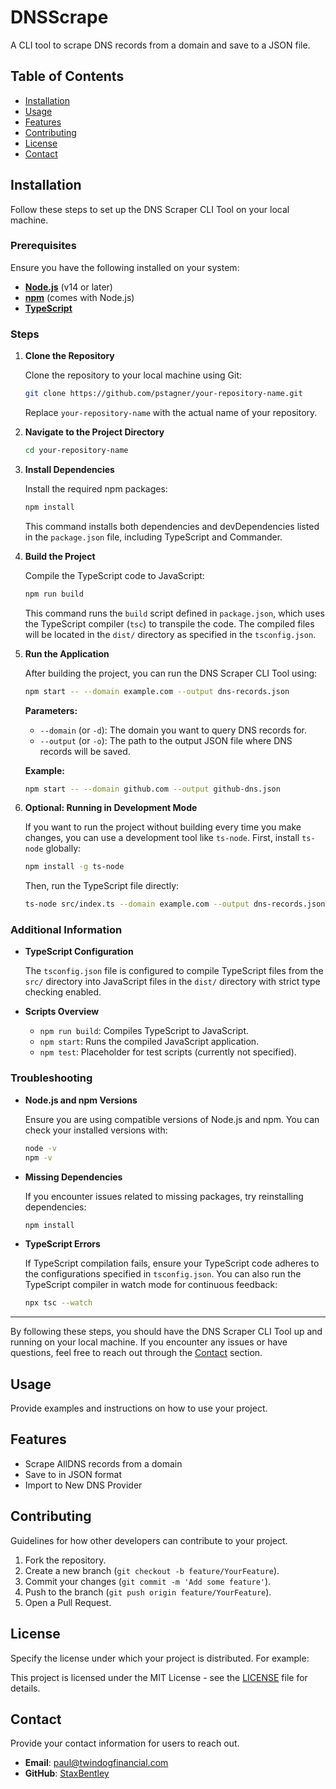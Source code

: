 # DNSScrape

A CLI tool to scrape DNS records from a domain and save to a JSON file.

## Table of Contents

- [Installation](#installation)
- [Usage](#usage)
- [Features](#features)
- [Contributing](#contributing)
- [License](#license)
- [Contact](#contact)

## Installation

Follow these steps to set up the DNS Scraper CLI Tool on your local machine.

### Prerequisites

Ensure you have the following installed on your system:

- **[Node.js](https://nodejs.org/)** (v14 or later)
- **[npm](https://www.npmjs.com/)** (comes with Node.js)
- **[TypeScript](https://www.typescriptlang.org/)**

### Steps

1. **Clone the Repository**

   Clone the repository to your local machine using Git:

   ```bash
   git clone https://github.com/pstagner/your-repository-name.git
   ```

   Replace `your-repository-name` with the actual name of your repository.

2. **Navigate to the Project Directory**

   ```bash
   cd your-repository-name
   ```

3. **Install Dependencies**

   Install the required npm packages:

   ```bash
   npm install
   ```

   This command installs both dependencies and devDependencies listed in the `package.json` file, including TypeScript and Commander.

4. **Build the Project**

   Compile the TypeScript code to JavaScript:

   ```bash
   npm run build
   ```

   This command runs the `build` script defined in `package.json`, which uses the TypeScript compiler (`tsc`) to transpile the code. The compiled files will be located in the `dist/` directory as specified in the `tsconfig.json`.

5. **Run the Application**

   After building the project, you can run the DNS Scraper CLI Tool using:

   ```bash
   npm start -- --domain example.com --output dns-records.json
   ```

   **Parameters:**

   - `--domain` (or `-d`): The domain you want to query DNS records for.
   - `--output` (or `-o`): The path to the output JSON file where DNS records will be saved.

   **Example:**

   ```bash
   npm start -- --domain github.com --output github-dns.json
   ```

6. **Optional: Running in Development Mode**

   If you want to run the project without building every time you make changes, you can use a development tool like `ts-node`. First, install `ts-node` globally:

   ```bash
   npm install -g ts-node
   ```

   Then, run the TypeScript file directly:

   ```bash
   ts-node src/index.ts --domain example.com --output dns-records.json
   ```

### Additional Information

- **TypeScript Configuration**

  The `tsconfig.json` file is configured to compile TypeScript files from the `src/` directory into JavaScript files in the `dist/` directory with strict type checking enabled.

- **Scripts Overview**

  - `npm run build`: Compiles TypeScript to JavaScript.
  - `npm start`: Runs the compiled JavaScript application.
  - `npm test`: Placeholder for test scripts (currently not specified).

### Troubleshooting

- **Node.js and npm Versions**

  Ensure you are using compatible versions of Node.js and npm. You can check your installed versions with:

  ```bash
  node -v
  npm -v
  ```

- **Missing Dependencies**

  If you encounter issues related to missing packages, try reinstalling dependencies:

  ```bash
  npm install
  ```

- **TypeScript Errors**

  If TypeScript compilation fails, ensure your TypeScript code adheres to the configurations specified in `tsconfig.json`. You can also run the TypeScript compiler in watch mode for continuous feedback:

  ```bash
  npx tsc --watch
  ```

---

By following these steps, you should have the DNS Scraper CLI Tool up and running on your local machine. If you encounter any issues or have questions, feel free to reach out through the [Contact](#contact) section.

## Usage

Provide examples and instructions on how to use your project.

## Features

- Scrape AllDNS records from a domain
- Save to in JSON format
- Import to New DNS Provider

## Contributing

Guidelines for how other developers can contribute to your project.

1. Fork the repository.
2. Create a new branch (`git checkout -b feature/YourFeature`).
3. Commit your changes (`git commit -m 'Add some feature'`).
4. Push to the branch (`git push origin feature/YourFeature`).
5. Open a Pull Request.

## License

Specify the license under which your project is distributed. For example:

This project is licensed under the MIT License - see the [LICENSE](LICENSE) file for details.

## Contact

Provide your contact information for users to reach out.

- **Email**: paul@twindogfinancial.com
- **GitHub**: [StaxBentley](https://github.com/pstagner)
